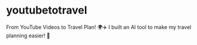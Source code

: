 # youtubetotravel
From YouTube Videos to Travel Plan! 🌍✈️  I built an AI tool to make my travel planning easier! 🚀
